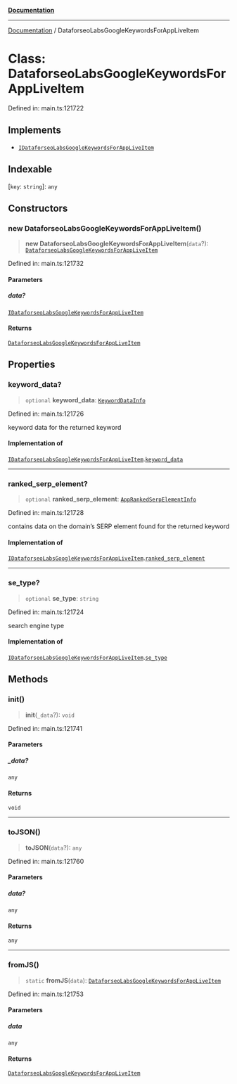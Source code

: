 [**Documentation**](../README.md)

***

[Documentation](../README.md) / DataforseoLabsGoogleKeywordsForAppLiveItem

# Class: DataforseoLabsGoogleKeywordsForAppLiveItem

Defined in: main.ts:121722

## Implements

- [`IDataforseoLabsGoogleKeywordsForAppLiveItem`](../interfaces/IDataforseoLabsGoogleKeywordsForAppLiveItem.md)

## Indexable

\[`key`: `string`\]: `any`

## Constructors

### new DataforseoLabsGoogleKeywordsForAppLiveItem()

> **new DataforseoLabsGoogleKeywordsForAppLiveItem**(`data`?): [`DataforseoLabsGoogleKeywordsForAppLiveItem`](DataforseoLabsGoogleKeywordsForAppLiveItem.md)

Defined in: main.ts:121732

#### Parameters

##### data?

[`IDataforseoLabsGoogleKeywordsForAppLiveItem`](../interfaces/IDataforseoLabsGoogleKeywordsForAppLiveItem.md)

#### Returns

[`DataforseoLabsGoogleKeywordsForAppLiveItem`](DataforseoLabsGoogleKeywordsForAppLiveItem.md)

## Properties

### keyword\_data?

> `optional` **keyword\_data**: [`KeywordDataInfo`](KeywordDataInfo.md)

Defined in: main.ts:121726

keyword data for the returned keyword

#### Implementation of

[`IDataforseoLabsGoogleKeywordsForAppLiveItem`](../interfaces/IDataforseoLabsGoogleKeywordsForAppLiveItem.md).[`keyword_data`](../interfaces/IDataforseoLabsGoogleKeywordsForAppLiveItem.md#keyword_data)

***

### ranked\_serp\_element?

> `optional` **ranked\_serp\_element**: [`AppRankedSerpElementInfo`](AppRankedSerpElementInfo.md)

Defined in: main.ts:121728

contains data on the domain’s SERP element found for the returned keyword

#### Implementation of

[`IDataforseoLabsGoogleKeywordsForAppLiveItem`](../interfaces/IDataforseoLabsGoogleKeywordsForAppLiveItem.md).[`ranked_serp_element`](../interfaces/IDataforseoLabsGoogleKeywordsForAppLiveItem.md#ranked_serp_element)

***

### se\_type?

> `optional` **se\_type**: `string`

Defined in: main.ts:121724

search engine type

#### Implementation of

[`IDataforseoLabsGoogleKeywordsForAppLiveItem`](../interfaces/IDataforseoLabsGoogleKeywordsForAppLiveItem.md).[`se_type`](../interfaces/IDataforseoLabsGoogleKeywordsForAppLiveItem.md#se_type)

## Methods

### init()

> **init**(`_data`?): `void`

Defined in: main.ts:121741

#### Parameters

##### \_data?

`any`

#### Returns

`void`

***

### toJSON()

> **toJSON**(`data`?): `any`

Defined in: main.ts:121760

#### Parameters

##### data?

`any`

#### Returns

`any`

***

### fromJS()

> `static` **fromJS**(`data`): [`DataforseoLabsGoogleKeywordsForAppLiveItem`](DataforseoLabsGoogleKeywordsForAppLiveItem.md)

Defined in: main.ts:121753

#### Parameters

##### data

`any`

#### Returns

[`DataforseoLabsGoogleKeywordsForAppLiveItem`](DataforseoLabsGoogleKeywordsForAppLiveItem.md)
